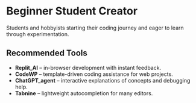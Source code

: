 # Beginner Student Creator

Students and hobbyists starting their coding journey and eager to learn through experimentation.

## Recommended Tools
- **Replit_AI** – in-browser development with instant feedback.
- **CodeWP** – template-driven coding assistance for web projects.
- **ChatGPT_agent** – interactive explanations of concepts and debugging help.
- **Tabnine** – lightweight autocompletion for many editors.
